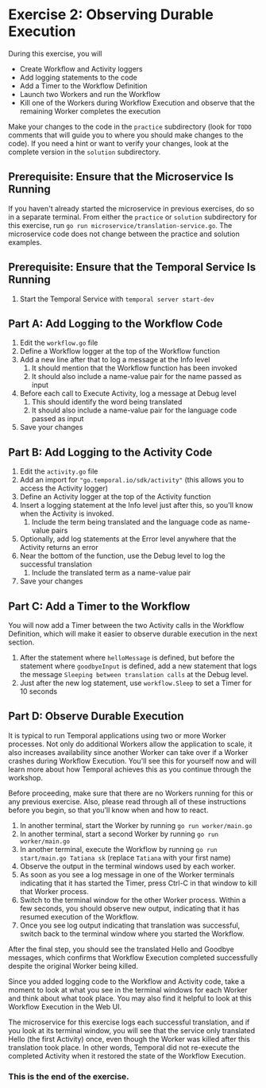 # Exercise 2: Observing Durable Execution
During this exercise, you will

* Create Workflow and Activity loggers
* Add logging statements to the code
* Add a Timer to the Workflow Definition
* Launch two Workers and run the Workflow
* Kill one of the Workers during Workflow Execution and observe that
  the remaining Worker completes the execution

Make your changes to the code in the `practice` subdirectory (look for
`TODO` comments that will guide you to where you should make changes
to the code). If you need a hint or want to verify your changes, look
at the complete version in the `solution` subdirectory.

## Prerequisite: Ensure that the Microservice Is Running

If you haven't already started the microservice in previous exercises, do so in
a separate terminal. From either the `practice` or `solution` subdirectory for
this exercise, run `go run microservice/translation-service.go`. The
microservice code does not change between the practice and solution examples.

## Prerequisite: Ensure that the Temporal Service Is Running

1. Start the Temporal Service with `temporal server start-dev`

## Part A: Add Logging to the Workflow Code

1. Edit the `workflow.go` file
2. Define a Workflow logger at the top of the Workflow function
3. Add a new line after that to log a message at the Info level
   1. It should mention that the Workflow function has been invoked
   2. It should also include a name-value pair for the name passed as input
3. Before each call to Execute Activity, log a message at Debug level
   1. This should identify the word being translated
   2. It should also include a name-value pair for the language code passed as input
4. Save your changes


## Part B: Add Logging to the Activity Code

1. Edit the `activity.go` file
2. Add an import for `"go.temporal.io/sdk/activity"` (this allows you to access the Activity logger)
3. Define an Activity logger at the top of the Activity function
4. Insert a logging statement at the Info level just after this, so you'll know when the Activity is invoked.
   1. Include the term being translated and the language code as name-value pairs
4. Optionally, add log statements at the Error level anywhere that the Activity returns an error
5. Near the bottom of the function, use the Debug level to log the successful translation
	1. Include the translated term as a name-value pair
6. Save your changes


## Part C: Add a Timer to the Workflow
You will now add a Timer between the two Activity calls in the Workflow
Definition, which will make it easier to observe durable execution in
the next section.

1. After the statement where `helloMessage` is defined, but before the statement where
   `goodbyeInput` is defined, add a new statement that logs the message `Sleeping between
    translation calls` at the Debug level.
2. Just after the new log statement, use `workflow.Sleep` to set a Timer for 10 seconds


## Part D: Observe Durable Execution
It is typical to run Temporal applications using two or more Worker
processes. Not only do additional Workers allow the application to scale,
it also increases availability since another Worker can take over if a
Worker crashes during Workflow Execution. You'll see this for yourself
now and will learn more about how Temporal achieves this as you continue
through the workshop.

Before proceeding, make sure that there are no Workers running for this 
or any previous exercise. Also, please read through all of these 
instructions before you begin, so that you'll know when and how to react.

1. In another terminal, start the Worker by running `go run worker/main.go`
2. In another terminal, start a second Worker by running `go run worker/main.go`
3. In another terminal, execute the Workflow by running
   `go run start/main.go Tatiana sk` (replace `Tatiana` with your first name) 
4. Observe the output in the terminal windows used by each worker.
5. As soon as you see a log message in one of the Worker terminals 
   indicating that it has started the Timer, press Ctrl-C in that window
   to kill that Worker process.
6. Switch to the terminal window for the other Worker process. Within a
   few seconds, you should observe new output, indicating that it has
   resumed execution of the Workflow.
7. Once you see log output indicating that translation was successful,
   switch back to the terminal window where you started the Workflow. 

After the final step, you should see the translated Hello and Goodbye
messages, which confirms that Workflow Execution completed successfully
despite the original Worker being killed.

Since you added logging code to the Workflow and Activity code, take a
moment to look at what you see in the terminal windows for each Worker
and think about what took place. You may also find it helpful to look
at this Workflow Execution in the Web UI.

The microservice for this exercise logs each successful translation, 
and if you look at its terminal window, you will see that the service
only translated Hello (the first Activity) once, even though the Worker
was killed after this translation took place. In other words, Temporal
did not re-execute the completed Activity when it restored the state
of the Workflow Execution. 

### This is the end of the exercise.
